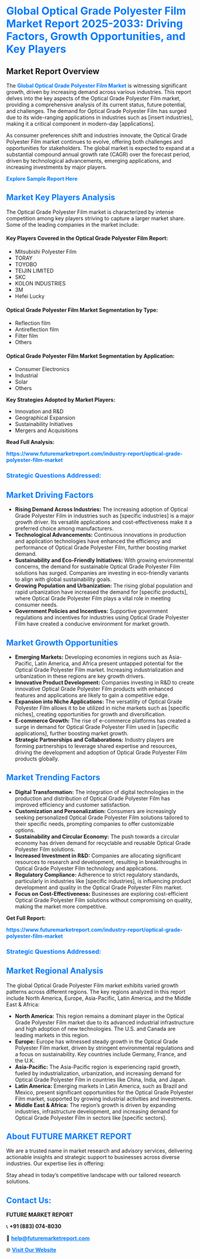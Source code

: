 <h1 style="color: #007BFF;">Global Optical Grade Polyester Film Market Report 2025-2033: Driving Factors, Growth Opportunities, and Key Players</h1>

<section id="overview">
<h2>Market Report Overview</h2>
<p>The <a href="https://www.futuremarketreport.com/industry-report/optical-grade-polyester-film-market" style="color: #007BFF; text-decoration: none;"><strong>Global Optical Grade Polyester Film Market</strong></a> is witnessing significant growth, driven by increasing demand across various industries. This report delves into the key aspects of the Optical Grade Polyester Film market, providing a comprehensive analysis of its current status, future potential, and challenges. The demand for Optical Grade Polyester Film has surged due to its wide-ranging applications in industries such as [insert industries], making it a critical component in modern-day [applications].</p>
<p>As consumer preferences shift and industries innovate, the Optical Grade Polyester Film market continues to evolve, offering both challenges and opportunities for stakeholders. The global market is expected to expand at a substantial compound annual growth rate (CAGR) over the forecast period, driven by technological advancements, emerging applications, and increasing investments by major players.</p>
</section>

<section id="overview">
<p><a href="https://www.futuremarketreport.com/request-sample/reportId=46480" style="color: #007BFF; text-decoration: none;"><strong>Explore Sample Report Here</strong></a></p>
</section>

<section id="key-players">
<h2 style="color: #007BFF;">Market Key Players Analysis</h2>
<p>The Optical Grade Polyester Film market is characterized by intense competition among key players striving to capture a larger market share. Some of the leading companies in the market include:</p>
<h4>Key Players Covered in the Optical Grade Polyester Film Report:</h4>
<ul><li>Mitsubishi Polyester Film</li><li>TORAY</li><li>TOYOBO</li><li>TEIJIN LIMITED</li><li>SKC</li><li>KOLON INDUSTRIES</li><li>3M</li><li>Hefei Lucky</li></ul>
<h4>Optical Grade Polyester Film Market Segmentation by Type:</h4>
<ul><li>Reflection film</li><li>Antireflection film</li><li>Filter film</li><li>Others</li></ul>

<h4>Optical Grade Polyester Film Market Segmentation by Application:</h4>
<ul><li>Consumer Electronics</li><li>Industrial</li><li>Solar</li><li>Others</li></ul>
<p><strong>Key Strategies Adopted by Market Players:</strong></p>
<ul>
<li>Innovation and R&D</li>
<li>Geographical Expansion</li>
<li>Sustainability Initiatives</li>
<li>Mergers and Acquisitions</li>
</ul>
</section>

<section>
<p><strong>Read Full Analysis: </strong></p><a href="https://www.futuremarketreport.com/industry-report/optical-grade-polyester-film-market" style="color: #007BFF; text-decoration: none;"><strong>https://www.futuremarketreport.com/industry-report/optical-grade-polyester-film-market</strong></a>
<h3 style="color: #007BFF;">Strategic Questions Addressed:</h3>
</section>

<section id="driving-factors">
<h2 style="color: #007BFF;">Market Driving Factors</h2>
<ul>
<li><strong>Rising Demand Across Industries:</strong> The increasing adoption of Optical Grade Polyester Film in industries such as [specific industries] is a major growth driver. Its versatile applications and cost-effectiveness make it a preferred choice among manufacturers.</li>
<li><strong>Technological Advancements:</strong> Continuous innovations in production and application technologies have enhanced the efficiency and performance of Optical Grade Polyester Film, further boosting market demand.</li>
<li><strong>Sustainability and Eco-Friendly Initiatives:</strong> With growing environmental concerns, the demand for sustainable Optical Grade Polyester Film solutions has surged. Companies are investing in eco-friendly variants to align with global sustainability goals.</li>
<li><strong>Growing Population and Urbanization:</strong> The rising global population and rapid urbanization have increased the demand for [specific products], where Optical Grade Polyester Film plays a vital role in meeting consumer needs.</li>
<li><strong>Government Policies and Incentives:</strong> Supportive government regulations and incentives for industries using Optical Grade Polyester Film have created a conducive environment for market growth.</li>
</ul>
</section>

<section id="growth-opportunities">
<h2 style="color: #007BFF;">Market Growth Opportunities</h2>
<ul>
<li><strong>Emerging Markets:</strong> Developing economies in regions such as Asia-Pacific, Latin America, and Africa present untapped potential for the Optical Grade Polyester Film market. Increasing industrialization and urbanization in these regions are key growth drivers.</li>
<li><strong>Innovative Product Development:</strong> Companies investing in R&D to create innovative Optical Grade Polyester Film products with enhanced features and applications are likely to gain a competitive edge.</li>
<li><strong>Expansion into Niche Applications:</strong> The versatility of Optical Grade Polyester Film allows it to be utilized in niche markets such as [specific niches], creating opportunities for growth and diversification.</li>
<li><strong>E-commerce Growth:</strong> The rise of e-commerce platforms has created a surge in demand for Optical Grade Polyester Film used in [specific applications], further boosting market growth.</li>
<li><strong>Strategic Partnerships and Collaborations:</strong> Industry players are forming partnerships to leverage shared expertise and resources, driving the development and adoption of Optical Grade Polyester Film products globally.</li>
</ul>
</section>

<section id="trending-factors">
<h2 style="color: #007BFF;">Market Trending Factors</h2>
<ul>
<li><strong>Digital Transformation:</strong> The integration of digital technologies in the production and distribution of Optical Grade Polyester Film has improved efficiency and customer satisfaction.</li>
<li><strong>Customization and Personalization:</strong> Consumers are increasingly seeking personalized Optical Grade Polyester Film solutions tailored to their specific needs, prompting companies to offer customizable options.</li>
<li><strong>Sustainability and Circular Economy:</strong> The push towards a circular economy has driven demand for recyclable and reusable Optical Grade Polyester Film solutions.</li>
<li><strong>Increased Investment in R&D:</strong> Companies are allocating significant resources to research and development, resulting in breakthroughs in Optical Grade Polyester Film technology and applications.</li>
<li><strong>Regulatory Compliance:</strong> Adherence to strict regulatory standards, particularly in industries like [specific industries], is influencing product development and quality in the Optical Grade Polyester Film market.</li>
<li><strong>Focus on Cost-Effectiveness:</strong> Businesses are exploring cost-efficient Optical Grade Polyester Film solutions without compromising on quality, making the market more competitive.</li>
</ul>
</section>

<section>
<p><strong>Get Full Report: </strong></p><a href="https://www.futuremarketreport.com/industry-report/optical-grade-polyester-film-market" style="color: #007BFF; text-decoration: none;"><strong>https://www.futuremarketreport.com/industry-report/optical-grade-polyester-film-market</strong></a>
<h3 style="color: #007BFF;">Strategic Questions Addressed:</h3>
</section>


<section id="regional-analysis">
<h2 style="color: #007BFF;">Market Regional Analysis</h2>
<p>The global Optical Grade Polyester Film market exhibits varied growth patterns across different regions. The key regions analyzed in this report include North America, Europe, Asia-Pacific, Latin America, and the Middle East & Africa:</p>
<ul>
<li><strong>North America:</strong> This region remains a dominant player in the Optical Grade Polyester Film market due to its advanced industrial infrastructure and high adoption of new technologies. The U.S. and Canada are leading markets in this region.</li>
<li><strong>Europe:</strong> Europe has witnessed steady growth in the Optical Grade Polyester Film market, driven by stringent environmental regulations and a focus on sustainability. Key countries include Germany, France, and the U.K.</li>
<li><strong>Asia-Pacific:</strong> The Asia-Pacific region is experiencing rapid growth, fueled by industrialization, urbanization, and increasing demand for Optical Grade Polyester Film in countries like China, India, and Japan.</li>
<li><strong>Latin America:</strong> Emerging markets in Latin America, such as Brazil and Mexico, present significant opportunities for the Optical Grade Polyester Film market, supported by growing industrial activities and investments.</li>
<li><strong>Middle East & Africa:</strong> The region’s growth is driven by expanding industries, infrastructure development, and increasing demand for Optical Grade Polyester Film in sectors like [specific sectors].</li>
</ul>
</section>

<footer>
<h2 style="color: #007BFF;">About FUTURE MARKET REPORT</h2>
<p>We are a trusted name in market research and advisory services, delivering actionable insights and strategic support to businesses across diverse industries. Our expertise lies in offering:</p>

<p>Stay ahead in today’s competitive landscape with our tailored research solutions.</p>

<h2 style="color: #007BFF;">Contact Us:</h2>
<p><strong>FUTURE MARKET REPORT</strong></p>
<p>📞 <strong>+91 (883) 074-8030</strong></p>
<p>📧 <strong><a href="mailto:help@futuremarketreport.com" style="color: #007BFF;">help@futuremarketreport.com</a></strong></p>
<p>🌐 <strong><a href="https://www.futuremarketreport.com/" style="color: #007BFF;">Visit Our Website</a></strong></p>
</footer>